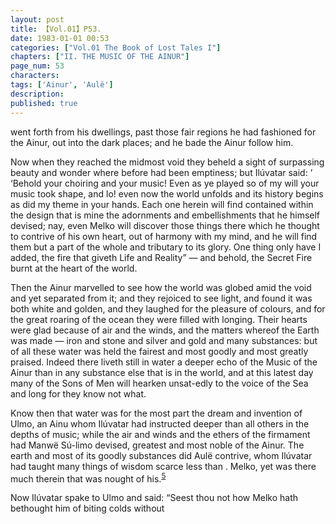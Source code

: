 ```yaml
---
layout: post
title: 【Vol.01】P53.
date: 1983-01-01 00:53
categories: ["Vol.01 The Book of Lost Tales I"]
chapters: ["II. THE MUSIC OF THE AINUR"]
page_num: 53
characters: 
tags: ['Ainur', 'Aulë']
description: 
published: true
---
```


<p style="text-indent: 0;">
went forth from his dwellings, past those fair regions he had fashioned for the Ainur, out into the dark places; and he bade the Ainur follow him.
</p>

Now when they reached the midmost void they beheld a sight of surpassing beauty and wonder where before had been emptiness; but Ilúvatar said: ’ ‘Behold your choiring and your music! Even as ye played so of my will your music took shape, and lo! even now the world unfolds and its history begins as did my theme in your hands. Each one herein will find contained within the design that is mine the adornments and embellishments that he himself devised; nay, even Melko will discover those things there which he thought to contrive of his own heart, out of harmony with my mind, and he will find them but a part of the whole and tributary to its glory. One thing only have I added, the fire that giveth Life and Reality” — and behold, the Secret Fire burnt at the heart of the world.

Then the Ainur marvelled to see how the world was globed amid the void and yet separated from it; and they rejoiced to see light, and found it was both white and golden, and they laughed for the pleasure of colours, and for the great roaring of the ocean they were filled with longing. Their hearts were glad because of air and the winds, and the matters whereof the Earth was made — iron and stone and silver and gold and many substances: but of all these water was held the fairest and most goodly and most greatly praised. Indeed there liveth still in water a deeper echo of the Music of the Ainur than in any substance else that is in the world, and at this latest day many of the Sons of Men will hearken unsat-edly to the voice of the Sea and long for they know not what.

Know then that water was for the most part the dream and invention of Ulmo, an Ainu whom Ilúvatar had instructed deeper than all others in the depths of music; while the air and winds and the ethers of the firmament had Manwë Sú-limo devised, greatest and most noble of the Ainur. The earth and most of its goodly substances did Aulë contrive, whom Ilúvatar had taught many things of wisdom scarce less than . Melko, yet was there much therein that was nought of his.<SUP>[5]({{site.baseurl}}/vol01-p58)</SUP>

Now Ilúvatar spake to Ulmo and said: “Seest thou not how Melko hath bethought him of biting colds without 

